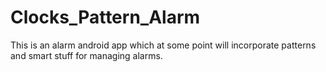 # Clocks_Pattern_Alarm
This is an alarm android app which at some point will incorporate patterns and smart stuff for managing alarms.
